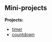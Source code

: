 ## Mini-projects

**Projects:**

- [timer](https://evgeniy-web-dev.github.io/mini-projects/timer/)
- [countdown](https://evgeniy-web-dev.github.io/mini-projects/countdown/)
